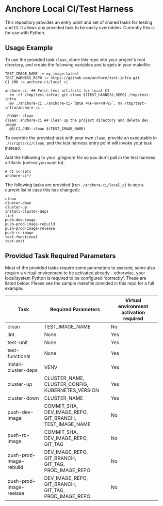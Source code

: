 # Anchore Local CI/Test Harness

This repository provides an entry point and set of shared tasks for testing and CI.  It allows any provided task to be easily overridden.  Currently this is for use with Python.

## Usage Example

To use the provided task `clean`, clone this repo into your project's root directory, and create the following variables and targets in your makefile:

```
TEST_IMAGE_NAME := my_image:latest
TEST_HARNESS_REPO := https://github.com/anchore/test-infra.git
CI_CMD := anchore-ci/local_ci

anchore-ci: ## Fetch test artifacts for local CI
  rm -rf /tmp/test-infra; git clone $(TEST_HARNESS_REPO) /tmp/test-infra
  mv ./anchore-ci ./anchore-ci-`date +%F-%H-%M-%S`; mv /tmp/test-infra/anchore-ci .

.PHONY: clean
clean: anchore-ci ## Clean up the project directory and delete dev image
  @$(CI_CMD) clean $(TEST_IMAGE_NAME)
```

To override the provided task with your own `clean`, provide an executable in `./scripts/ci/clean`, and the test harness entry point will invoke your task instead.

Add the following to your .gitignore file so you don't pull in the test harness artifacts (unless you want to):

```
# CI scripts
anchore-ci*/
```

The following tasks are provided (run `./anchore-ci/local_ci` to see a current list in case this has changed):

```
clean
cluster-down
cluster-up
install-cluster-deps
lint
push-dev-image
push-prod-image-rebuild
push-prod-image-release
push-rc-image
test-functional
test-unit
```
## Provided Task Required Parameters

Most of the provided tasks require some parameters to execute; some also require a virtual environment to be activated already - otherwise, your local/system Python is required to be configured 'correctly'.  These are listed below.  Please see the sample makefile provided in this repo for a full example.

Task | Required Parameters | Virtual environment activation required
---- | --------- | --------
clean | TEST_IMAGE_NAME | No
lint | None | Yes
test-unit | None | Yes
test-functional | None | Yes
install-cluster-deps | VENV | Yes
cluster-up | CLUSTER_NAME, CLUSTER_CONFIG,<br/>KUBERNETES_VERSION | Yes
cluster-down | CLUSTER_NAME  | Yes
push-dev-image | COMMIT_SHA, DEV_IMAGE_REPO,<br/>GIT_BRANCH, TEST_IMAGE_NAME | No
push-rc-image | COMMIT_SHA, DEV_IMAGE_REPO,<br/>GIT_TAG | No
push-prod-image-rebuild | DEV_IMAGE_REPO, GIT_BRANCH,<br/>GIT_TAG, PROD_IMAGE_REPO | No
push-prod-image-reelase | DEV_IMAGE_REPO, GIT_BRANCH,<br/>GIT_TAG, PROD_IMAGE_REPO | No
